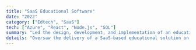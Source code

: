 ```yaml
---
title: "SaaS Educational Software"
date: "2022"
category: ["Edtech", "SaaS"]
tech: ["Azure", "React", "Node.js", "SQL"]
summary: "Led the design, development, and implementation of an education platform with over 1,500 active learners. Managed collaboration between UX, front-end, and back-end teams to deliver a SaaS solution ahead of schedule."
details: "Oversaw the delivery of a SaaS-based educational solution on a limited budget and within five months, two weeks ahead of schedule."
---
```

